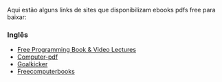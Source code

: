 Aqui estão alguns links de sites que disponibilizam ebooks pdfs free para baixar:

### Inglês

<ul>
    <li><a href="https://www.programming-book.com/" target="_blank">Free Programming Book & Video Lectures</a></li>
    <li><a href="https://www.computer-pdf.com/programming/" target="_blank">Computer-pdf</a></li>
    <li><a href="https://books.goalkicker.com/" target="_blank">Goalkicker</a></li>
    <li><a href="https://freecomputerbooks.com/" target="_blank">Freecomputerbooks</a></li>
</ul>